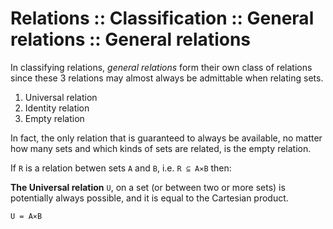 # Relations :: Classification :: General relations :: General relations

In classifying relations, *general relations* form their own class of relations since these 3 relations may almost always be admittable when relating sets.
1. Universal relation
2. Identity relation
3. Empty relation

In fact, the only relation that is guaranteed to always be available, no matter how many sets and which kinds of sets are related, is the empty relation.



If `R` is a relation betwen sets `A` and `B`, i.e. `R ⊆ A⨯B` then:

**The Universal relation** `U`, on a set (or between two or more sets) is potentially always possible, and it is equal to the Cartesian product.

`U = A⨯B`
